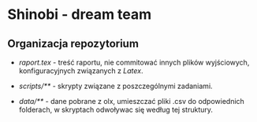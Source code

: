 # Shinobi - dream team

## Organizacja repozytorium

* _raport.tex_ - treść raportu, nie commitować innych plików wyjściowych, konfiguracyjnych związanych z _Latex_.

* _scripts/**_ - skrypty związane z poszczególnymi zadaniami.

* _data/**_ - dane pobrane z olx, umieszczać pliki .csv do odpowiednich folderach, w skryptach odwoływac się według tej struktury.